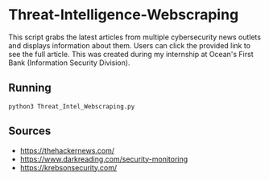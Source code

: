 # Threat-Intelligence-Webscraping
This script grabs the latest articles from multiple cybersecurity news outlets and displays information about them. Users can click the provided link to see the full article. This was created during my internship at Ocean's First Bank (Information Security Division).

## Running
```
python3 Threat_Intel_Webscraping.py
```


## Sources
- https://thehackernews.com/
- https://www.darkreading.com/security-monitoring
- https://krebsonsecurity.com/
